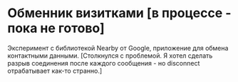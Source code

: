 # Обменник визитками [в процессе - пока не готово]

Эксперимент с библиотекой Nearby от Google, приложение для обмена контактными данными.
[Столкнулся с проблемой. Я хотел сделать разрыв соединения после каждого сообщения - но disconnect отрабатывает как-то странно.]